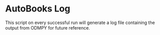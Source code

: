 # AutoBooks Log
This script on every successful run will generate a log file containing the output from ODMPY for future reference.
